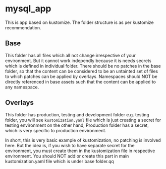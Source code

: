 # mysql_app

This is app based on kustomize.
The folder structure is as per kustomize recommendation.

## Base

This folder has all files which all not change irrespective of your environment. But it cannot work independly because it is needs secrets which is defined in individual folder.
There should be no patches in the base folder, so that the content can be considered to be an untainted set of files to which patches can be applied by overlays.
Namespaces should NOT be directly referenced in base assets such that the content can be applied to any namespace.

## Overlays

This folder has production, testing and development folder
e.g. testing folder, you will see `kustomization.yaml` file which is just creating a secret for testing environment
on the other hand, Production folder has a secret, which is very specific to production environment.

In short, this is very basic example of kustomization, no patching is involved here. But the idea is, if you wish to have separate secret for the environment,
you must create them in the kustomization file in respective environment. You should NOT add or create this part in main kustomization.yaml file which is under base folder.qq
